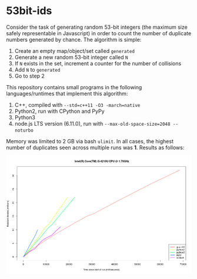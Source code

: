 # 53bit-ids

Consider the task of generating random 53-bit integers (the maximum size safely representable in Javascript) in order to count the number of duplicate numbers generated by chance. The algorithm is simple:

  1. Create an empty map/object/set called `generated`
  2. Generate a new random 53-bit integer called `N`
  3. If `N` exists in the set, increment a counter for the number of collisions
  4. Add `N` to `generated`
  5. Go to step 2
  
This repository contains small programs in the following languages/runtimes that implement this algorithm:

  1. C++, compiled with `--std=c++11 -O3 -march=native`
  2. Python2, run with CPython and PyPy
  3. Python3 
  4. node.js LTS version (6.11.0), run with `--max-old-space-size=2048 --noturbo`
  
Memory was limited to 2 GB via bash `ulimit`. In all cases, the highest number of duplicates seen across multiple runs was **1**.
Results as follows:

![Results](https://raw.githubusercontent.com/mayanklahiri/53bit-ids/master/53bit-ids.png)
